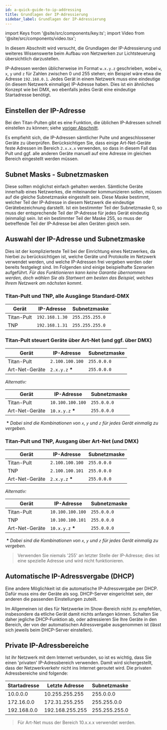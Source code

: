 ```yaml
---
id: a-quick-guide-to-ip-addressing
title: Grundlagen der IP-Adressierung
sidebar_label: Grundlagen der IP-Adressierung
---
```


import Keys from '@site/src/components/key.ts';
import Video from '@site/src/components/video.tsx';

In diesem Abschnitt wird versucht, die Grundlagen der IP-Adressierung
und weiteres Wissenswerte beim Aufbau von Netzwerken zur Lichtsteuerung
übersichtlich darzustellen.

IP-Adressen werden üblicherweise im Format `w.x.y.z` geschrieben, wobei
`w`, `x`, `y` und `z` für Zahlen zwischen 0 und 255 stehen; ein Beispiel wäre
etwa die Adresse `192.168.0.1`. Jedes Gerät in einem Netzwerk muss
eine eindeutige (in diesem Netzwerk einmalige) IP-Adresse haben. Dies
ist ein ähnliches Konzept wie bei DMX, wo ebenfalls jedes Gerät eine
eindeutige Startadresse benötigt.

## Einstellen der IP-Adresse

Bei den Titan-Pulten gibt es eine Funktion, die üblichen IP-Adressen
schnell einstellen zu können; siehe [voriger Abschnitt](controlling-fixtures-over-a-network.md#einstellen-der-ip-adresse-des-pultes).

Es empfiehlt sich, die IP-Adressen sämtlicher Pulte und angeschlossener
Geräte zu überprüfen. Berücksichtigen Sie, dass einige Art-Net-Geräte
feste Adressen im Bereich `2.x.x.x` verwenden, so dass in diesem Fall das
Pult und ggf. alle anderen Geräte manuell auf eine Adresse im gleichen
Bereich eingestellt werden müssen.

## Subnet Masks - Subnetzmasken

Diese sollten möglichst einfach gehalten werden. Sämtliche Geräte
innerhalb eines Netzwerkes, die miteinander kommunizieren sollen, müssen
auf die gleiche Subnetzmaske eingestellt sein. Diese Maske bestimmt,
welcher Teil der IP-Adresse in diesem Netzwerk die eindeutige
Gerätebezeichnung darstellt. Ist ein bestimmter Teil der Subnetzmaske 0,
so muss der entsprechende Teil der IP-Adresse für jedes Gerät eindeutig
(einmalig) sein. Ist ein bestimmter Teil der Maske 255, so muss der
betreffende Teil der IP-Adresse bei allen Geräten gleich sein.

## Auswahl der IP-Adresse und Subnetzmaske

Dies ist der komplizierteste Teil bei der Einrichtung eines Netzwerkes,
da hierbei zu berücksichtigen ist, welche Geräte und Protokolle im
Netzwerk verwendet werden, und welche IP-Adressen frei vergeben werden
oder bereits festgelegt sind. Im Folgenden sind einige beispielhafte
Szenarien aufgeführt. *Für das Funktionieren kann keine Garantie
übernommen werden, doch wählen Sie als Startwert am besten das Beispiel,
welches Ihrem Netzwerk am nächsten kommt*.

### Titan-Pult und TNP, alle Ausgänge Standard-DMX

Gerät             | IP-Adresse        | Subnetzmaske
---               | ---               | ---
Titan-Pult        | `192.168.1.30`    | `255.255.255.0`
TNP               | `192.168.1.31`    | `255.255.255.0`

### Titan-Pult steuert Geräte über Art-Net (und ggf. über DMX)

Gerät             | IP-Adresse        | Subnetzmaske
---               | ---               | ---
Titan-Pult        | `2.100.100.100`   | `255.0.0.0`
Art-Net-Geräte    | `2.x.y.z` **\***  | `255.0.0.0`

*Alternativ:*

Gerät             | IP-Adresse        | Subnetzmaske
---               | ---               | ---
Titan-Pult        | `10.100.100.100`  | `255.0.0.0`
Art-Net-Geräte    | `10.x.y.z` **\*** | `255.0.0.0`

&nbsp;**\*** *Dabei sind die Kombinationen von `x`, `y` und `z` für jedes Gerät einmalig zu
vergeben.*

### Titan-Pult und TNP, Ausgang über Art-Net (und DMX)

Gerät             | IP-Adresse        | Subnetzmaske
---               | ---               | ---
Titan-Pult        | `2.100.100.100`   | `255.0.0.0`
TNP               | `2.100.100.101`   | `255.0.0.0`
Art-Net-Geräte    | `2.x.y.z` **\***  | `255.0.0.0`

*Alternativ:*

Gerät             | IP-Adresse        | Subnetzmaske
---               | ---               | ---
Titan-Pult        | `10.100.100.100`  | `255.0.0.0`
TNP               | `10.100.100.101`  | `255.0.0.0`
Art-Net-Geräte    | `10.x.y.z` **\*** | `255.0.0.0`

&nbsp;**\*** *Dabei sind die Kombinationen von `x`, `y` und `z` für jedes Gerät einmalig zu
vergeben.*

>	Verwenden Sie niemals '255' an letzter Stelle der IP-Adresse; dies ist eine spezielle Adresse und wird nicht funktionieren.

## Automatische IP-Adressvergabe (DHCP)

Eine andere Möglichkeit ist die automatische IP-Adressvergabe per
DHCP. Dafür muss eins der Geräte als sog. DHCP-Server eingerichtet
sein, der anderen die passenden Einstellungen zuteilt.

Im Allgemeinen ist dies für Netzwerke im Show-Bereich nicht zu
empfehlen, insbesondere da etliche Gerät damit nichts anfangen können.
Schalten Sie daher jegliche DHCP-Funktion ab, oder adressieren Sie
Ihre Geräte in den Bereich, der von der automatischen Adressvergabe
ausgenommen ist (lässt sich jeweils beim DHCP-Server einstellen).

## Private IP-Adressbereiche

Ist ihr Netzwerk mit dem Internet verbunden, so ist es wichtig, dass Sie
einen 'privaten' IP-Adressbereich verwenden. Damit wird sichergestellt,
dass der Netzwerkverkehr nicht ins Internet geroutet wird. Die privaten
Adressbereiche sind folgende:

Startadresse  | Letzte Adresse   | Subnetzmaske
--- 		  | --- 			 | ---
10.0.0.0 	  | 10.255.255.255 	 | 255.0.0.0
172.16.0.0 	  | 172.31.255.255   | 255.255.0.0
192.168.0.0   | 192.168.255.255  | 255.255.255.0

>	Für Art-Net muss der Bereich 10.x.x.x verwendet werden.